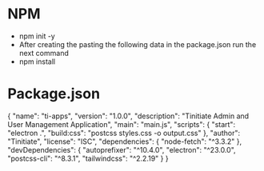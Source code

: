 # NPM
* npm init -y
* After creating the pasting the following data in the package.json run the next command
* npm install

# Package.json
{
  "name": "ti-apps",
  "version": "1.0.0",
  "description": "Tinitiate Admin and User Management Application",
  "main": "main.js",
  "scripts": {
    "start": "electron .",
    "build:css": "postcss styles.css -o output.css"
  },
  "author": "Tinitiate",
  "license": "ISC",
  "dependencies": {
    "node-fetch": "^3.3.2"
  },
  "devDependencies": {
    "autoprefixer": "^10.4.0",
    "electron": "^23.0.0",
    "postcss-cli": "^8.3.1",
    "tailwindcss": "^2.2.19"
  }
}
